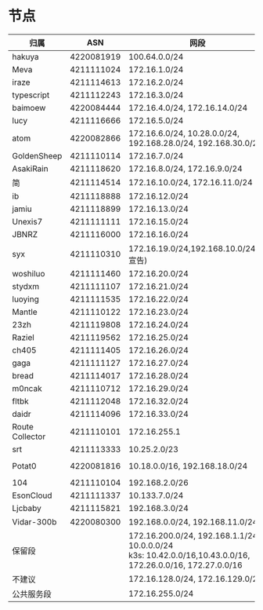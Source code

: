 # 节点

| **归属**  | ASN        | **网段**                                                                                                 | 隧道IP                    |
| --------------- | ---------- | -------------------------------------------------------------------------------------------------------------- | ------------------------- |
| hakuya          | 4220081919 | 100.64.0.0/24                                                                                                  | 100.64.0.25               |
| Meva            | 4211111024 | 172.16.1.0/24                                                                                                  | 172.16.1.253              |
| iraze           | 4211114613 | 172.16.2.0/24                                                                                                  | 172.16.2.254              |
| typescript      | 4211112243 | 172.16.3.0/24                                                                                                  | 172.16.3.254              |
| baimoew         | 4220084444 | 172.16.4.0/24, 172.16.14.0/24                                                                                  | 172.16.4.254              |
| lucy            | 4211116666 | 172.16.5.0/24                                                                                                  | 172.16.5.254              |
| atom            | 4220082866 | 172.16.6.0/24, 10.28.0.0/24, 192.168.28.0/24, 192.168.30.0/24                                                  | 172.16.6.254              |
| GoldenSheep     | 4211110114 | 172.16.7.0/24                                                                                                  | 172.16.7.254              |
| AsakiRain       | 4211118620 | 172.16.8.0/24, 172.16.9.0/24                                                                                   | 172.16.8.254              |
| 简              | 4211114514 | 172.16.10.0/24, 172.16.11.0/24                                                                                 |                           |
| ib              | 4211118888 | 172.16.12.0/24                                                                                                 | 172.16.12.254             |
| jamiu           | 4211118899 | 172.16.13.0/24                                                                                                 | 172.16.13.254             |
| Unexis7         | 4211111111 | 172.16.15.0/24                                                                                                 | 172.16.15.254             |
| JBNRZ           | 4211116000 | 172.16.16.0/24                                                                                                 | 172.16.16.254             |
| syx             | 4211110310 | 172.16.19.0/24,192.168.10.0/24(不宣告)                                                                         | 172.16.19.254             |
| woshiluo        | 4211111460 | 172.16.20.0/24                                                                                                 | 172.16.20.254             |
| stydxm          | 4211111107 | 172.16.21.0/24                                                                                                 | 172.16.21.254             |
| luoying         | 4211111535 | 172.16.22.0/24                                                                                                 | 172.16.22.254             |
| Mantle          | 4211110122 | 172.16.23.0/24                                                                                                 | 172.16.23.254             |
| 23zh            | 4211119808 | 172.16.24.0/24                                                                                                 | 172.16.24.254             |
| Raziel          | 4211119562 | 172.16.25.0/24                                                                                                 | 172.16.25.254             |
| ch405           | 4211111405 | 172.16.26.0/24                                                                                                 | 172.16.26.254             |
| gaga            | 4211111127 | 172.16.27.0/24                                                                                                 | 172.16.27.254             |
| bread           | 4211114017 | 172.16.28.0/24                                                                                                 | 172.16.28.254             |
| m0ncak          | 4211110712 | 172.16.29.0/24                                                                                                 | 172.16.29.254             |
| fltbk           | 4211112048 | 172.16.32.0/24                                                                                                 | 172.16.32.254             |
| daidr           | 4211114096 | 172.16.33.0/24                                                                                                 | 172.16.33.254             |
| Route Collector | 4211110101 | 172.16.255.1                                                                                                   |                           |
| srt             | 4211113333 | 10.25.2.0/23                                                                                                   | 10.25.3.253               |
| Potat0          | 4220081816 | 10.18.0.0/16, 192.168.18.0/24                                                                                  | 10.18.255.`<device-id>` |
| 104             | 4211110104 | 192.168.2.0/26                                                                                                 | 192.168.2.62              |
| EsonCloud       | 4211111337 | 10.133.7.0/24                                                                                                  | 10.133.7.X                |
| Ljcbaby         | 4211115821 | 192.168.3.0/24                                                                                                 | 192.168.3.62              |
| Vidar-300b      | 4220080300 | 192.168.0.0/24, 192.168.11.0/24                                                                                | 无                        |
| 保留段          |            | 172.16.200.0/24, 192.168.1.1/24, 10.0.0.0/24<br />k3s: 10.42.0.0/16,10.43.0.0/16, 172.26.0.0/16, 172.27.0.0/16 |                           |
| 不建议          |            | 172.16.128.0/24, 172.16.129.0/24                                                                               |                           |
| 公共服务段      |            | 172.16.255.0/24                                                                                                |                           |
